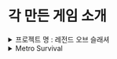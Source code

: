 # 각 만든 게임 소개

<details>
    <summary>프로젝트 명 : 레전드 오브 슬래셔</summary>

# 레전드 오브 슬래셔 (오단해)

## 목차
-[컨셉](#컨셉)
-[관련 이미지 & 동영상](#관련-이미지-&-동영상)
-[대표 이미지](#대표-이미지)

# **컨셉**
***
<br>

|컨셉|키워드|설명|
|:---:|:---:|:---:|
|메인 컨셉|**타격감**|계속해서 몰려오는 적들이라는 무쌍류 게임의 특징과 이를 헤쳐나가기 위해 적들을 공격하고 처리하는 과정에서 쉬원한 **타격감**을 느낄 수 있을 거라 생각했다.|
|서브 컨셉 1|**소리**|오감 중 하나인 청각을 이용한 **청각적 효과**로 청각을 자극 시켜준다. 영화나 다른 게임에서도 소리는 중요한 위치를 차지하고 있으며 소리가 없을 경우 얻을 수 있는 느낌이 반감된다. 각각 공격에 맞는 효과음을 넣어 타격감을 증폭 시켜준다. 또한 적이 쓰러지는 효과음으로 적이 쓰러졌음을 인지하여 타격감과 시원한 게임 진행을 느끼게 한다. 또한 무기 종류가 다른 경우 다른 효과음을 넣어 A라는 무기와 B라는 무기의 타격감이 다르게 느낄 수 있도록 만들어준다.|
|서브 컨셉 2|**이펙트**|**시각적 효과**로 오감 중 하나인 시각을 자극시켜주며 청각과 더불어 조화되며 타격감에 대한 느낌을 증폭시켜준다. 약공격에는 작은 이펙트를 넣어주고 강공격에는 큰 이펙트를 넣어주며 필살기에도 필살기에 맞는 이펙트를 넣어준다. 각 공격에 맞는 이펙트를 구현한다.|
|서브 컨셉 3|**필살기**|일반 공격과는 다르게 더 강력하고 넓은 공격 범위로 더 많은 적들을 한꺼번에 처치할 수 있으며 일반 공격과는 다른 타격감을 유저에게 선사할 수 있다. 필살기를 사용하기 위해서는 적을 처치하면 게이지가 차면서 처치하지 못했더라도 주기마다 공격을 했을 경우 게이지가 채워지는 형식으로 구상하고 있다.|
|서브 컨셉 4|**다양한 공격**|아무리 소리와 이펙트가 좋아도 공격이 단순화되면 게임을 진행하는 유저들은 지루함을 느낄 수 있다 생각한다. 먼저 공격 무기 종류를 2가지 종류 (검, 둔기)로 생각하고 있으며 각각 무기에 약공격, 강공격으로 나누고 공격 도중에 필살기를 넣어 자신만에 콤보를 만드는 등 다양한 공격을 할 수 있다.|
|서브 컨셉 5|**몬스터 웨이브**|중간중간에 적이 없는 시간이 있으면 타격감을 느낄 수 있는 시간이 반감될 수 있다고 생각했다. 그래서 적들이 생성될 수 있는 최대 수량을 제한을 하고 짧은 주기로 계속해서 생성하게 만들며 이러한 적들의 생성은 클리어 목표가 달성할 때 까지 지속된다.|


<br><br>

# **관련 이미지 & 동영상**
***

<img src="./img/PlayyShot.jpg">

구상 중인 게임과 유사한 인게임 사진으로 넓은 맵에서 플레이어에게 몰려오는 수많은 적들을 잡으며 진행하는 게임이다.

<img src="./img/PlayShot2.jpg">

<img src="./img/PlayShot3.jpg">

위 사진들과 같이 수많은 적들이 계속해서 몰려오며 플레이어의 hp가 0이 되지 않도록 적을 잡으며 게임을 진행한다. 게임 상의 UI는 HP바, 지도, 필살기 게이지가 구현되며 위 사진과는 UI의 위치가 차이가 있다.

<img src="./img/comboattack.png">

공격은 약공격과 강공격 두 가지로 나뉘어서 이를 조합해서 **다양한 공격**을 할 수 있도록 구상 중이다.

<img src="./img/UI.jpg">

**필살기 게이지** UI는 화면 우측 하단에 위치하여 필살기 사용이 가능한지 여부를 확인할 수 있도록 나타내줍니다.

<br><br>

# **대표 이미지**

<img src="./img/mainimage.png">

<br><br>

# 컨셉 & 대표이미지 기반 작품묘사

> ### 대표이미지 기반 : 
> ### 컨셉 기반 :

<br><br>

# 레전드 오브 슬래셔 구성 요소

## 1. 메커니즘
도전과제
1. 계속해서 나오는 적을 일정 수량 이상 잡는다.

2. 적들로부터 특정 오브젝트 (동료 NPC 또는 텐트 오브젝트 등)가 부서지지 않도록 지킨다.

3. 적들로부터 일정 시간 동안 살아남는다.

<br>

재미요소
1. 계속해서 나오는 적들을 공격으로 시원시원하게 잡는 시원함을 준다.

2. 일반공격과 강공격, 필살기를 통하여 자신만의 콤보를 만들어 많은 적들을 잡는다.

3. 각 스테이지 마다 클리어 조건이 달라 적극적으로 적을 잡거나 수비적으로 진행해야 하는 등 전략이 달라진다.

4. 무기는 2종류로 자신에게 맞는 무기를 선택하여 플레이가 가능하다.

<br>

## 2. 이야기

만들게 된 배경
일반 공격과 강공격, 필살기로 이루어진 간단한 공격과 키보드 조작 방식으로 쉽게 즐길 수 있으며 자신만의 공격 조합으로 많은 적들을 잡으면서 이 과정에서 느껴지는 시원함과 타격감을 느낄 수 있으면 좋겠다고 생각하였다.

참신함
필살기 게이지는 적을 잡을 때만 차는 것이 아니라 적을 공격했을 경우 일정 게이지가 회복이 가능하다. 이를 통하여 빠르게 필살기 게이지가 채워져서 빠른 재사용으로 시원함을 준다.

카메라 관점
플레이어의 등을 보여주는 3인칭 카메라 관점으로 카메라 회전키로 각 방향에서 접근 해오는 적들을 확인할 수 있게 한다.

<br>

## 3. 미적 요소

디자인 및 컬러
흙과 잔디가 있는 평야에 캐릭터가 위치하며 배경으로는 파란 하늘과 나무, 숲이 보입니다. 스테이지에 따라 밤과 낮을 나누어 어두운 배경과 밝은 배경으로 나누어진다. 캐릭터는 중세시대 기사나 판타지 세계관에서 볼 수 있는 갑옷을 입고 있는 남성형 캐릭터이며 적 캐릭터도 판타지 세계관에서 흔히 보이는 고블린과 오크와 같은 디자인으로 구현한다.

음향
적을 공격했을 경우 생기는 효과음을 만든다. 이 효과음은 무기의 종류에 따라 다르다. 적들의 공격과 피격 소리, 플레이어 캐릭터의 기합 소리와 피격 소리를 구현한다. 일정 수 이상 적을 처치했을 경우 이를 알려주는 감탄 효과음을 넣는다.

<br>

## 4. 기술

현재 자신이 갖고 있는 코딩 지식과 인터넷에서 얻을 수 있는 코딩의 팁과 유니티의 기술을 최대한 활용하여 게임을 구현한다.

</details>

<details>
    <summary>Metro Survival</summary>
    
# Metro Survival

> ## 목차
- [목차](#목차)
- [게임 소개](#게임-소개)
- [세계관(배경)](#세계관배경)
- [게임 컨셉](#게임-컨셉)
- [캐릭터 소개](#캐릭터-소개)
    - [플레이어](#플레이어)
        - [조작방법](#조작-방법)
    - [적](#적)
        - [일반 적](#일반-적)
        - [정예 적](#정예-적)
    - [NPC](#npc)
- [게임 시스템 디자인](#게임-시스템-디자인)
    - [아이템](#아이템)
    - [행동 분석](#행동-분석)
    - [파라미터 분석](#파라미터-분석)
    - [상태 분석](#상태-분석)
    - [게임 규칙](#게임-규칙)
    - [UI 분석](#ui-분석)
- [개발 요구사항&흐름도](#개발-요구사항흐름도)
    - [개발 요구사항](#개발-요구사항)
        - [구현 완료](#구현-완료)
    - [키보드 이벤트 흐름도](#키보드-이벤트-흐름도)
- [개발 작업 일정](#개발-작업-일정)
- [주차별 개발 내용](#주차별-개발-내용)
    - [1주차](#1주차)
    - [2주차](#2주차)
    - [3주차](#3주차)
    - [4주차](#4주차)
    - [5주차](#5주차)
    - [6주차](#6주차)
    - [7주차](#7주차)
    - [8주차](#8주차)
    - [9주차](#9주차)
    - [10주차](#10주차)
    - [11주차](#11주차)
    - [12주차](#12주차)
    - [13주차](#13주차)
    - [14주차](#14주차)
    - [15주차](#15주차)

<br><br><br>

> #  **게임 소개**
***

<br>

본 게임은 유니티를 활용하여 도트 그래픽을 기반으로 한 탑뷰 형식의 로그라이크의 2D게임이다.

플레이어는 캐릭터를 조작하며 마주치는 적을 물리치고 NPC와 상호작용을 하며 생존을 거듭해 나간다.

캐쥬얼한 그래픽과 그에 상반되는 어두운 세계관을 갖는 특징이 있다.

<br><br>

> # **세계관(배경)**
***
<br>

<img src="./img/title.png">

<br>

핵 전쟁으로 인해 지상에서 생활은 어려워졌다. 핵으로 인한 오염 구역이 퍼지기 시작하여 지상에서 생활은 어려워지기 시작하고 남은 생존자들은 지하철로 도망갔다.

하지만 지하철도의 모든 구역이 안전한 장소가 아니었으며, 오염이 시작된 장소가 생기면서 이로 인한 돌연변이 생물이 나타나기 시작한다.

주인공은 이러한 상황 속에서 살아남기 위해 싸우고 다른 인물과 거래를 하며 생존한다.

<br><br>

> # **게임 컨셉**

<br>

<img src="./img/ingame.png" width =620 heigth= 480>

<br>

## **2D 로그라이크 게임**

**2D 도트** 게임으로 **탑뷰** 형식의 게임이며 **로그라이크** 스타일의 게임이다. 게임의 배경이 되는 지하철에서 플레이어는 여러 곳을 돌아다니며 한정된 자원으로 최대한 오래 살아남는 생존을 목표로 플레이하게 된다.

<br>

## **생존**

본 게임은 플레이어가 지하철에서 다가오는 적의 공격을 피하고 처치하며 위험한 오염 구역에 아무런 대비 없이 들어가면 체력이 감소하는 등 모든 플레이 중에는 **생존**을 염두에 두며 플레이를 해야한다.

<br>

## **한정된 자원**

기본 무기는 단검과 권총만 갖고 있어 적의 공격에 주의를 하며 원거리 무기는 멀리서 적을 공격할 수 있지만 **한정된 자원**의 문제로 사용해야 할 시기를 생각해서 사용해야 한다.


<br><br>

> # **캐릭터 소개**

***

## 플레이어

<br>
 
<img src="./img/Player.png" width=200 heigth = 200>
 
<br>

### 조작 방법

<img src="./img/controlKey.png">

<img src="./img/mouse.png">


|입력키|설명|
|:---:|:---:|
|WASD|각 방향으로 입력시 플레이어가 해당 방향으로 이동한다.|
|좌클릭|현재 플레이어가 바라보고 있는 방향으로 근접 공격을 실행한다.|
|우클릭|마우스 포인터가 위치한 방향으로 원거리 공격을 실행한다.|
|Space 바|플레이어가 구르면서 공격을 회피한다.|
|H|현재 메디킷을 보유하고 있으면 메디킷을 소모해 체력을 회복한다.|
|I|인벤토리를 열고 닫을 수 있다.|
|F|오브젝트와 상호작용을 하거나 상점 NPC와 거래가 가능하다.|
|Z|상점을 닫을 수 있다.|

<br>

## 적

 <br>

### 일반 적

|적 종류|이미지|설명|체력|획득 재화|
|:---:|:---:|:---:|:---:|:---:|
|근접 적|<img src="./img/MeleeEnemy.png" width = 100 heigth = 100>|플레이어가 일정 거리 내에 위치할 경우 근접 공격을 하는 적|35|300~450|
|근접 적 바리에이션|<img src="./img/MeleeEnemyV2.png" width = 100 heigth = 100>|플레이어가 일정 거리 내에 위치할 경우 근접 공격을 하는 적, 원래 적보다 기본 능력이 더 높다.|55|700~900|
|원거리 적|<img src="./img/RangeEnemy.png" width =100 heigth = 100>|플레이어를 인식한 후 일정 거리 내에 위치할 경우 원거리 공격을 하고 너무 가까우면 뒤로 물러나는 적|22|350~450|
|원거리 적 바리에이션|<img src="./img/RangeEnemyV2.png" width =100 heigth = 100>|플레이어를 인식한 후 일정 거리 내에 위치할 경우 원거리 공격을 하고 너무 가까우면 뒤로 물러나는 적, 원래 적보다 기본 능력이 더 높다.|48|800~1000|

<br>

### 정예 적

|적 종류|이미지|설명|체력|획득 재화|
|:---:|:---:|:---:|:---:|:---:|
|근접 정예 적|<img src="./img/EliteEnemy.png" width =100 heigth = 100>|일반 적보다 기본 능력이 높으며 근접 공격만 하는 정예 적|80|2400~2600|

<br>

## NPC

|NPC 종류|이미지|설명|
|:---:|:---:|:---:|
|무기 상인|<img src="./img/ArmsDealer.png" width =100 heigth = 100>|안전지대에 위치해 있으며 플레이어에게 무기 등을 판매한다.|
|의사|<img src="./img/DoctorNPC.png" width =100 heigth = 100>|안전지대에 있으며 체력 회복, 방사능 오염 수치 하락 등 상호작용 가능|

<br><br>

> # **게임 시스템 디자인**

<br>

## 아이템
 
|이미지|이름|종류|설명|비고|
|:---:|:---:|:---:|:---:|:---:|
|<img src="./img/ShortSword.png" width = 30 heigth = 100>|단검|근접 무기|근접한 적을 공격 가능한 무기|기본 지급, 짧은 사거리, 빠른 공격속도, 대미지 9|
|<img src="./img/Axe.png">|도끼|근접 무기|근접한 적을 공격 가능한 무기|드랍 또는 특수 획득 가능, 중간 사거리, 낮은 공격 속도, 대미지 16|
|<img src="./img/Bat.png">|방망이|근접 무기|근접한 적을 공격 가능한 무기|드랍 획득 가능, 넓은 사거리, 약간 낮은 공격 속도, 대미지 13|
|<img src="./img/Pan.png">|프라이팬|근접 무기|근접한 적을 공격 가능한 무기, 공격시 탱탱 소리가 난다.|거래 획득 가능, 짧은 사거리, 빠른 공격 속도, 대미지 6|
|<img src="./img/Pistol.png">|권총|원거리 무기|멀리 떨어져 있는 적을 조준해서 공격할 수 있는 무기|기본 지급, 보통 공격속도, 대미지 5, 1발씩 발사|
|<img src="./img/SubMachineGun.png">|기관단총|원거리 무기|멀리 떨어져 있는 적을 조준해서 공격할 수 있는 무기|드랍 획득 가능, 빠른 공격속도, 대미지 5, 탄환이 탄튐이 꽤 있으며, 총알이 연속적으로 발사|
|<img src="./img/AR.png">|돌격소총|원거리 무기|멀리 떨어져 있는 적을 조준해서 공격할 수 있는 무기|드랍 획득 가능, 약간 빠른 공격속도, 대미지 10, 탄튐이 약간 있으며 3발씩 발사|
|<img src="./img/SG.png">|산탄총|원거리 무기|약간 떨어져 있는 적들을 공격 가능한 무기|특수 획득 가능, 느린 공격 속도, 높은 대미지, 대미지 6, 한번에 여러발의 탄약 사용|
|<img src="./img/medikit.png" width = 30 heigth = 30>|메디킷|소모성 아이템|1회성 아이템으로 플레이어의 체력을 회복|아이템 획득 후 H키를 누르면 사용 가능|
|<img src="./img/bullets.png" width = 30 heigth = 30>|탄약|소모성 아이템|1회성 아이템으로 원거리 공격을 하기 위해서 필요한 아이템|한번 쏠 때마다 탄약 하나가 소모|
|<img src="./img/Pill.png" width = 30 heigth = 30>|알약|소모성 아이템|1회성 아이템으로 오염수치를 회복시켜주는 아이템|얻을 경우 즉시 사용|
|<img src="./img/mask.png" width = 30 heigth = 30>|방독면|소모성 아이템|1회성 아이템으로 방독면을 획득할 경우 방독면의 게이지가 다 소모되기 전까지 방사능 오염수치를 막아줌|얻을 경우 즉시 사용|


<br>

## 행동 분석

<br>

**1.플레이어**

|행동|설명|
|:---:|:---:|
|이동|입력한 방향키에 따라 이동|
|근접 공격|마우스 좌클릭을 했을 경우 캐릭터가 바라보고 있는 방향으로 현재 장착한 근접 무기의 공격이 이루어진다.|
|원거리 공격|마우스 우클릭을 했을 경우 클릭 위치로 현재 장착한 원거리 무기의 공격이 이루어진다.|
|회피|Space바를 누를 경우 플레이어가 누른 방향키로 구르기 모션이 이루어짐. 해당 모션 동안 캐릭터는 무적 시간을 갖는다.|
|회복|메디킷을 갖고 있는 상태에서 H키를 누르면 체력이 회복한다.|

<br>

**2.적**

|행동|설명|
|:---:|:---:|
|이동|특정 구역 내에 플레이어가 위치할 경우 플레이어 위치로 이동, 만약 특정 구역 내에 플레이어가 없을 경우 주변을 맴 돈다.|
|공격|플레이어가 일정 범위 내에 위치할 경우 일정 주기마다 공격이 이루어진다.|

<br>

## 파라미터 분석

<br>

**1.플레이어**

|속성|속성값|설명|비고|
|:---:|:---:|:---:|:---:|
|이동 방향|Vector2|입력한 방향키의 방향에 따라 플레이어가 이동한다.|현재 위치 벡터 * 이동속도|
|이동 속도|8f|플레이어의 이동 속도를 나타내는 값이다.||
|공격 주기|1f|공격이 이루어지고 다시 공격을 할때까지 걸리는 시간||
|공격 오브젝트|GameObejct|공격 버튼을 눌렀을 때 공격 명중 여부를 판단하는 오브젝트|근접 공격이면 정해진 위치에 오브젝트가 생기며 원거리 공격이면 투사체가 날아간다.|
|피격 주기|0.3f|피격 됐을 경우 계속해서 피격이 이루어지지 않게 막아주는 속성||
|회피 주기|1.8f|한 번 회피를 실행한 다음 다시 회피를 할때까지 걸리는 시간||
|체력|10|캐릭터의 체력을 나타내며 0이 될 경우 게임 오버||
|오염 수치|0f|수치가 천천히 감소하며 0이 될 경우 서서히 체력이 감소한다||

<br>

**2.적**

|속성|속성값|설명|비고|
|:---:|:---:|:---:|:---:|
|이동 방향|Vector3|적이 이동할 방향|목표 위치 벡터 - 적의 현재 위치 벡터|
|체력|22~80f|적의 체력 수치|적 타입의 따라 체력 수치가 다름|
|속도|6f|적의 이동 속도 수치|적 타입의 따라 이동속도 수치가 다름|
|도망 속도|6f|적의 도망 이동 속도 수치|원거리 적이 플레이어와 너무 가까워졌을 경우 뒤로 물러나는 속도 수치|
|공격 주기|3f|공격이 이루어지고 다시 공격을 할때까지 걸리는 시간||
|공격 오브젝트|GameObject|적이 공격할 때 공격 명중 여부를 판단하는 오브젝트|원거리 적일 경우 투사체가 날아가며 근접 적일 경우 정해진 위치에 오브젝트 생성|
|드랍 확률|int|적이 죽을 경우 랜덤의 값을 정한 다음 해당 값이 특정 범위에 속하면 해당되는 아이템을 생성|Random.Range(1,101)|

<br>

## 상태 분석

<br>

**1.플레이어**

|현상태|전이상태|전이조건|  
|:---:|:---:|:---:|
|대기|이동|방향키를 입력했을 경우|
|이동|회피|이동 중 회피키를 입력 했을 경우|
|회피|이동|회피의 모션이 끝났을 경우|
|대기|근접 공격|마우스 좌클릭을 했을 경우|
|근접 공격|대기|근접 공격 모션이 끝났을 경우|
|대기|원거리 공격|마우스 우클릭을 했을 경우|
|원거리 공격|대기|원거리 공격 모션이 끝났을 경우|
|생존|사망|체력이 0이 되었을 경우|

<br>

**2.적**

|현상태|전이상태|전이조건|  
|:---:|:---:|:---:|
|정찰|추적|플레이어가 특정 구역 내에 들어왔을 경우|
|추적|공격|현재 플레이어가 일정 범위 안에 있을 경우 |
|공격|대기|공격이 이루어지고 계속해서 공격이 이루어지지 않도록 대기 상태로 변환|
|추적|정찰|플레이어가 일정 범위 밖으로 벗어났을 경우|
|생존|사망|적의 체력이 0이 되었을 경우|

<br>

**3.스포너**

|현상태|전이상태|전이조건|
|:---:|:---:|:---:|
|대기|스폰|플레이어가 특정 구역 내에 들어왔을 경우 적을 스폰|
|스폰|대기|플레이어가 특정 구역 밖으로 벗어나거나 적이 최대 스폰 수가 됐을 경우 스폰을 멈춤|

<br>

## 게임 규칙

- 플레이어는 해당 맵을 탐사해나가면서 적을 물리친다.

- 마우스 왼쪽 클릭을 할 경우 근접 공격, 오른쪽 클릭을 할 경우 원거리 공격이 이루어진다.

- 플레이어는 지급되는 기본 근접, 원거리 무기를 갖고 있으며 다른 아이템은 드랍 또는 특수 획득으로 얻게 된다.

- 플레이어는 기본적으로 근거리 무기, 원거리 무기를 각각 하나씩만 보유 가능하며, 새로운 무기를 얻으면 기존 갖고 있는 무기는 인벤토리로 이동한다.

- 오염 수치는 시간이 지날수록 떨어지며 아이템을 통해 회복할 수 있다.

- 오염 수치가 가득 찰 경우 플레이어의 체력은 서서히 감소한다.

- 플레이어의 체력이 0이 될 경우 게임 오버가 된다.

<br>

## UI 분석

<br>

<img src="./img/ingame.png" width =620 heigth= 480>

- 좌상단에 보이는 빨강색 바는 플레이어의 현재 체력을 나타내며 0이 될 경우 게임오버가 된다.

- 좌상단에 보이는 초록색 바는 플레이어의 현재 오염 수치를 나태내며 시간이 지나면 감소하게 된다.

- 우측 하단 UI는 위에서부터 차례대로 현재 보유 메디킷, 현재 보유 소지금, 현재 보유 탄환을 나타낸다.

<br><br>

> # **개발 요구사항&흐름도**

***

<br>

## 개발 요구사항

<br>

### 게임 그래픽

1. 플레이어블 캐릭터나 적, 아이템 등의 스프라이트 제작.

2. 지하철 배경의 넓지만 협소한 맵

3. 소모성 아이템인 회복, 탄약 아이템과 비소모성 아이템인 무기, 장비 등을 구현

<br>

### UI

4. 화면 좌측 상단에는 플레이어의 체력바와 방사능 오염 수치를 나타내는 UI 구현한다.

5. I키를 누르면 인벤토리 UI가 열리며 다시 I키를 누를 경우 인벤토리 UI가 닫힌다.

6. F키를 누르면 상점 UI가 열리며 그 상태에서 Z키를 누르면 상점 UI가 닫힌다.

7. 적의 상단에는 남은 체력을 표시해주는 체력바가 존재하여 남은 체력을 알 수 있다.

8. 타이틀 씬, 게임오버 씬, 게임 조작 설명 씬을 구현한다.

<br>

### 게임 플레이

9. 플레이어는 이동한 방향키에 따라 움직인다. 카메라는 플레이어를 따라간다.

10. 플레이어는 공격을 받거나 방사능 오염 수치가 최대일 경우 체력이 감소한다.

11. 방사능 오염 수치는 오염 구역 진입 시 조금씩 상승한다.

12. 체력과 방사능 오염 수치는 소모성 아이템을 이용해 회복이 가능하다.

13. 특정 아이템을 이용하면 방사능 오염 수치 상승을 막아준다.

14. 쿨타임이 있는 구르기 기능을 구현해 일정시간 동안 적의 공격을 무시한다.

15. 플레이어는 마우스 좌클릭을 할 경우 근접 공격, 우클릭을 할 경우 원거리 공격이 이루어진다.

16. 원거리 공격은 마우스 좌표에 따라 목표 위치가 달라진다.

17. 메디킷을 보유한 상태에서 H키를 누르면 체력이 회복된다.

18. 근접 무기는 아무 제약 없이 사용 가능하지만, 총기의 경우 소모성 아이템이 필요하다.

19. 적은 일정 범위 내를 배회하며 플레이어가 일정 범위 내에 존재할 경우 플레이어를 추적한다.

20. 적과 플레이어의 거리가 일정 수치로 좁혀질 경우 적은 공격한다.

21. 적을 일정 주기마다 정해진 수만큼 랜덤하게 스폰 시켜주는 스포너 오브젝트가 있다.

22. 적은 크게 일반 적과 정예 적으로 나눌 수 있으며 또 다시 일반적은 근접, 원거리 적으로 나눌 수 있다.

23. 정예 적은 일반 적과 다르게 스폰 주기가 길지만 기본 능력이 높아 상대하기 까다롭다.

24. 시간이 지나며 낮 밤 시간이 바뀌며 이와 같은 변화로 적의 기본 능력이 상승한다.

25. 생존자 구역에 거래가 가능한 NPC가 있으며 소모성 아이템 거래가 가능하다.

26. 맵의 각 구역을 일반 구역, 생존자 구역, 방사능 오염 구역, 돌연변이 출현 구역으로 나눈다.

27. 원거리 무기는 사용하려면 기본적으로 탄약이 필요하며 탄약이 없을 경우 총알이 나가지 않는다.

28. 권총은 기본 지급 원거리 무기이며, 총알이 한 발씩 나간다.

29. 기관단총은 드랍으로 얻을 수 있는 무기이며, 탄튐이 꽤 있다.

30. 돌격소총은 드랍으로 얻을 수 있는 무기이며, 탄튐이 약간 있다.

31. 산탄총은 특수 획득으로 얻을 수 있는 무기이며, 한번에 여러 발의 탄약을 사용한다.

32. 단검은 기본지급 무기이며, 사정 거리가 짧으며, 빠른 공격 속도와 약간 낮은 대미지가 특징이다.

33. 도끼는 드랍과 특수 획득 무기이며, 사정 거리가 방망이와 단검의 중간이며, 낮은 공격 속도와 높은 대미지가 특징이다.

34. 방망이는 드랍으로 얻을 수 있는 무기이며, 사정 거리가 넓으며, 약간 낮은 공격 속도와 약간 높은 대미지가 특징이다.

35. 프라이팬은 거래로 얻을 수 있는 무기이며, 빠른 공격 속도와 보통의 대미지, 적을 공격했을 경우 특수 소리가 난다.

36. 새로운 무기로 바꿀 경우 기존의 사용 무기는 인벤토리에 들어간다.

37. 이벤트 아이템 Key를 만들어 이를 사용하면 닫힌 통제실의 문이 열린다.

38. 방화벽은 처음에 닫혀있으며 통제실에서 컴퓨터와 상호작용을 하면 방화벽이 열린다.

39. 몬스터가 죽으면 랜덤으로 드롭 아이템과 재화를 획득하게 한다.

40. 상점에서 아이템 구매와 판매를 할 수 있다.

41. 특정 구역 내에 플레이어가 들어올 경우 이를 탐지하여 몬스터가 스폰이 실행된다.

42. 필드 아이템을 획득 시 인벤토리에 들어가게 된다.

43. 인벤토리는 기본 4칸으로 확장할 수 있다.

44. 인벤토리에 있는 아이템을 클릭하면 사용이 가능하다.

<br>

## 구현 완료

<br>

1. 플레이어는 이동한 방향키에 따라 움직인다. 카메라는 플레이어를 따라간다.

2. 플레이어는 마우스 좌클릭을 할 경우 근접 공격, 우클릭을 할 경우 원거리 공격이 이루어진다.

3. 원거리 공격은 마우스 좌표에 따라 목표 위치가 달라진다.

4. 적은 일정 범위 내를 배회하며 플레이어가 일정 범위 내에 존재할 경우 플레이어를 추적한다.

5. 적과 플레이어의 거리가 일정 수치로 좁혀질 경우 적은 공격한다.

6. I키를 누르면 인벤토리 UI가 열리며 다시 I키를 누를 경우 인벤토리 UI가 닫힌다.

7. 적을 일정 주기마다 정해진 수만큼 랜덤하게 스폰 시켜주는 스포너 오브젝트가 있다.

8. 메디킷을 보유한 상태에서 H키를 누르면 체력이 회복된다.

9. 쿨타임이 있는 구르기 기능을 구현해 일정시간 동안 적의 공격을 무시한다.

10. 화면 좌측 상단에는 플레이어의 체력바와 방사능 오염 수치를 나타내는 UI 구현한다.

11. F키를 누르면 상점 UI가 열리며 그 상태에서 Z키를 누르면 상점 UI가 닫힌다.

12. 적의 상단에는 남은 체력을 표시해주는 체력바가 존재하여 남은 체력을 알 수 있다.

13. 정예 적은 일반 적과 다르게 스폰 주기가 길지만 기본 능력이 높아 상대하기 까다롭다.

14. 인벤토리에 있는 아이템을 클릭하면 사용이 가능하다.

15. 인벤토리는 기본 4칸으로 확장할 수 있다.

16. 필드 아이템을 획득 시 인벤토리에 들어가게 된다.

17. 돌격소총은 드랍으로 얻을 수 있는 무기이며, 탄튐이 약간 있다.

18. 방사능 오염 수치는 오염 구역 진입 시 조금씩 상승한다.

19. 단검은 기본지급 무기이며, 사정 거리가 짧으며, 빠른 공격 속도와 약간 낮은 대미지가 특징이다.

20. 도끼는 드랍과 특수 획득 무기이며, 사정 거리가 방망이와 단검의 중간이며, 낮은 공격 속도와 높은 대미지가 특징이다.

21. 방망이는 드랍으로 얻을 수 있는 무기이며, 사정 거리가 넓으며, 약간 낮은 공격 속도와 약간 높은 대미지가 특징이다.

22. 프라이팬은 거래로 얻을 수 있는 무기이며, 빠른 공격 속도와 보통의 대미지, 적을 공격했을 경우 특수 소리가 난다.

23. 이벤트 아이템 Key를 만들어 이를 사용하면 닫힌 통제실의 문이 열린다.

24. 방화벽은 처음에 닫혀있으며 통제실에서 컴퓨터와 상호작용을 하면 방화벽이 열린다.

25. 기관단총은 드랍으로 얻을 수 있는 무기이며, 탄튐이 꽤 있다.

26. 산탄총은 특수 획득으로 얻을 수 있는 무기이며, 한번에 여러 발의 탄약을 사용한다.

27. 상점에서 아이템 구매와 판매를 할 수 있다.

28. 몬스터가 죽으면 랜덤으로 드롭 아이템과 재화를 획득하게 한다.

29. 원거리 무기는 사용하려면 기본적으로 탄약이 필요하며 탄약이 없을 경우 총알이 나가지 않는다.

30. 특정 아이템을 이용하면 방사능 오염 수치 상승을 막아준다.

31. 타이틀 씬, 게임오버 씬, 게임 조작 설명 씬을 구현한다.

32. 새로운 무기로 바꿀 경우 기존의 사용 무기는 인벤토리에 들어간다.

33. 체력과 방사능 오염 수치는 소모성 아이템을 이용해 회복이 가능하다.

34. 플레이어는 공격을 받거나 방사능 오염 수치가 최대일 경우 체력이 감소한다.

35. 소모성 아이템인 회복, 탄약 아이템과 비소모성 아이템인 무기, 장비 등을 구현

36. 지하철 배경의 넓지만 협소한 맵

37. 플레이어블 캐릭터나 적, 아이템 등의 스프라이트 제작.

38. 생존자 구역에 거래가 가능한 NPC가 있으며 소모성 아이템 거래가 가능하다.

39. 근접 무기는 아무 제약 없이 사용 가능하지만, 총기의 경우 소모성 아이템이 필요하다.

40. 특정 구역 내에 플레이어가 들어올 경우 이를 탐지하여 몬스터가 스폰이 실행된다.

<br>

## 키보드 이벤트 흐름도

<br>

<img src="./img/keyboard.png">

<br><br>

> # **개발 작업 일정**

***

<br>

<img src="./img/week.png">

<img src="./img/week2.png">

<br><br>

> # **주차별 개발 내용**
***

## 1주차

조를 짜서 팀을 만들고 자기소개를 하며 서로에 대해 알아가는 아이스 브레이킹 시간을 가졌다.

<br>

***

## 2주차

서로 어떠한 게임을 만들고 싶은지 의견을 낸 다음 의견을 종합하여 **2D 탑뷰 로그라이크 형식**의 생존을 목표로 하는 게임을 개발하기로 정했으며, 서로의 역할을 정했다.

<br>

|이름|담당|
|:---:|:---:|
|류태환|메인 디자인|
|황동석|레벨 디자인|
|성규민|플레이어 관련 담당|
|오단해|몬스터 및 AI 담당|
|김선우|시스템 및 NPC 담당|

<br>

***

## 3주차

<br>

|종류|구현 내용|
|:---:|:---:|
|**플레이어**|플레이어의 기본 이동 및 물리엔진을 구현|
|**적**|근접 몬스터 AI 제작|
|**맵**|맵 중 하나인 승강장 맵 제작|
|**스프라이트 디자인**|NPC 두 명의 스프라이트 제작|
|**NPC**|NPC의 대기 상태와 이동 애니메이션 시범 적용|

<br>

***

## 4주차

<br>

|종류|구현 내용|
|:---:|:---:|
|**플레이어**|플레이어의 근접 공격 및 원거리 공격을 구현|
|**적**|원거리 몬스터 AI 제작|
|**맵**|지하철도 구현, 맵 틀 잡기|
|**UI**|NPC 상점 UI 기반 제작|
|**스프라이트 디자인**|플레이어블 캐릭터의 정지, 이동, 근접 공격 애니메이션 제작|
|**NPC**|NPC와의 상호작용 구현|

<br>

***

## 5주차

<br>

|종류|구현 내용|
|:---:|:---:|
|**플레이어**|플레이어 적과 접촉 시 체력 감소|
|**적**|몬스터 AI 오류 수정, 정해진 범위 내에 랜덤한 적이 생성하도록 스포너 오브젝트 제작|
|**맵**|상가 일정부분, 화장실 틀 잡기|
|**UI**|NPC 상점 UI 컴포넌트 구현, 플레이어 HP & 오염 수치 UI 구현|
|**스프라이트 디자인**|근거리, 원거리 적 스프라이트 및 애니메이션 제작, 원거리 무기 베이스 스프라이트 제작|

<br>

***

## 6주차

<br>

|종류|구현 내용|
|:---:|:---:|
|**플레이어**|적 공격 무시 가능한 회피 시스템 구현|
|**적**|몬스터 AI 오류 수정, 근접 몬스터 공격 구현|
|**맵**|맵 확장 및 틀 확보, 구역 마다 사용처 지정|
|**UI**|인벤토리 UI 제작, 적 체력바 구현|
|**스프라이트 디자인**|정예 몬스터 스프라이트 제작|

<br>

***

## 7주차

**캡스톤 중간 점검 토의 및 중간 보고서**를 작성하였으며, 깃허브 홈페이지에서 **게임 소개 홈페이지**를 제작했다.

***

## 8주차

<br>

|종류|구현 내용|
|:---:|:---:|
|**플레이어**|원거리 무기 SMG를 시범적으로 추가, 무기 스위칭 시스템 임시로 구현|
|**적**|근접 몬스터의 공격 방식 개선, 정예 근접 몬스터 구현|
|**맵**|부수적인 디테일 구현 및 확장, 플레이어 시작할 공간과 다른 맵 부분 일정 부분을 제작|
|**게임 시스템**|방사능 오염 시스템 구현, 필드 아이템 획득시 인벤토리에 추가, 인벤토리에 있는 아이템 클릭 시 사용하는 시스템 구현|
|**스프라이트 디자인**|근접 몬스터와 원거리 몬스터의 추가 바리에이션과 각각 몬스터의 공격 스프라이트, 투사체 스프라이트를 제작|

<br>

***

## 9주차

<br>

|종류|구현 내용|
|:---:|:---:|
|**플레이어**|근거리 무기 4종 임시 추가 및 각 무기별 특징을 부여해 공격속도, 공격범위, 공격력 등을 구현|
|**적**|적이 벽에 닿을 경우 뒤로 물러나도록 AI 개선, 근거리와 원거리 적을 각각 한 종류씩 추가|
|**맵**|대합실과 통제실 구역의 디테일 추가 및 다른 지역의 디테일 수정|
|**게임 시스템**|Key 아이템으로 통제실 문을 열 수 있게 구현, 통제실 내부 컴퓨터를 조작해서 방화벽을 올릴 수 있게 구현|
|**UI**|적의 체력바가 플레이어 공격에 맞을 경우 현재 체력에 따라 체력바 변화 구현|

<br>

***

## 10주차

<br>

|종류|구현 내용|
|:---:|:---:|
|**플레이어**|원거리 무기 3점사가 특징인 AR 제작, 전체적인 무기들의 공격방식과 성능 조정|
|**적**|적이 죽을 때 폭발 애니메이션 추가, 무기 종류에 따라 받는 대미지 구현, 시작시 딜레이를 주고 비추적 상태시 스폰 장소로 돌아가는 코드 수정으로 AI 개선, 적 스포너에 배경에 맞는 이미지 추가, 적 기준 플레이어가 상, 하에 있어도 공격이 가능하도록 콜라이더 개선|
|**맵**|통제실의 벽 부분 레이어 수정, 상호작용 가능한 모니터의 색 변경, 길거리 타일 추가, 9번 역 부분의 화장실 추가와 콜라이더 부분 개선, 9번 역 입구 부분 유리벽 콜라이더 개선, 맵 일정 부분 제작 및 디테일 수정|
|**게임 시스템**|상점 구매/판매 시스템 개발 진행 중, 아직 미완성|

<br>

***

## 11주차

<br>

|종류|구현 내용|
|:---:|:---:|
|**플레이어**|원거리 무기 SG을 구현 및 각 무기들의 세부 사항 조정|
|**적**|적 사망시 랜덤으로 드랍 아이템 생성 및 일정 수치의 재화를 획득하도록 구현|
|**맵**|약국 및 총포상 구현|
|**게임 시스템**|상점 구매/판매 시스템 구현, 아이템 획득 애니메이션 구현|
|**스프라이트 디자인**|캐릭터 초상화 및 주무기 스프라이트 제작|

<br>

***

## 12주차

<br>

|종류|구현 내용|
|:---:|:---:|
|**플레이어**|원거리 무기를 사용하려면 탄환이 필요하고 공격할 경우 탄환이 줄어들도록 구현|
|**적**|적의 추적 방식 변경, 각 구역에 플레이어가 들어올 경우 해당 구역 스포너가 동작하도록 변경|
|**사운드**|게임에 맞는 사운드를 찾고 불필요한 부분 제거|
|**게임 시스템**|통제실 문이 열리는 애니메이션 제작, 방화벽이 열릴 때 카메라가 방화벽 쪽으로 이동하는 시스템 구현|
|**스프라이트 디자인**|몹 바리에이션 스프라이트 수정 및 플레이어 스프라이트 수정|

<br>

***

## 13주차

<br>

|종류|구현 내용|
|:---:|:---:|
|**플레이어**|기본 근접무기 공격 방식 수정, 방사능 수치를 막을 수 있는 방독면 아이템 구현|
|**적**|적 HP 및 돈, 아이템 드랍 관련 수치를 조정, 적 사망시 일정 확률로 메디킷 및 총알 드랍|
|**사운드**|모든 적의 효과음 구현|
|**게임 시스템**|상점 목록 리뉴얼, 아이템 매진 가시성 개선, 판매 금액 조정, 각 무기별 스위칭 이펙트 제작, 통제실 문 이벤트 오류 수정|
|**스프라이트 디자인**|UI, 드롭 아이템, 근접 무기 전체 구현, 근접 무기 애니메이션 제작|
|**UI**|타이틀 씬, 설명 씬, 게임 오버 씬을 제작 및 각 상황에 맞게 씬이 전환되도록 구현|

<br>

***

## 14주차

<br>

|종류|구현 내용|
|:---:|:---:|
|**게임 시스템**|무기 스위칭 시 기존 장착 무기 인벤토리로 회수 기능 구현|
|**사운드**|타이틀 씬과 게임오버 씬 사운드 추가|
|**UI**|타이틀 씬과 게임오버 씬 디테일 수정, 각 씬들의 버튼에 마우스가 올라갈 시 색이 변경되도록 수정|

<br>

***

## 15주차

**최종 테스트 및 오류 수정**을 하였고 각자 **개인 리포트**를 작성하였다.

</details>
